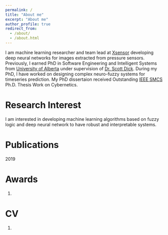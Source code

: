 ```yaml
---
permalink: /
title: "About me"
excerpt: "About me"
author_profile: true
redirect_from: 
  - /about/
  - /about.html
---
```


I am machine learning researcher and team lead at [Xsensor](https://xsensor.com/) developing deep neural networks for images extracted from pressure sensors. Previously, I earned PhD in Software Engineering and Intelligent Systems from [University of Alberta](https://www.ualberta.ca/electrical-computer-engineering/) under supervision of [Dr. Scott Dick](https://www.ualberta.ca/engineering/faculty/scott-dick). During my PhD, I have worked on designing complex neuro-fuzzy systems for timeseries prediction. 
My PhD dissertaion received Outstanding [IEEE SMCS](http://thesisgrantinitiative.ieeesmc.hu/about/) Ph.D. Thesis Work on Cybernetics.

Research Interest
======
I am interested in developing machine learning algorithms based on fuzzy logic and deep neural network to have robust and interpretable systems.

Publications
======
2019

Awards
======
1.

CV
======
1.
